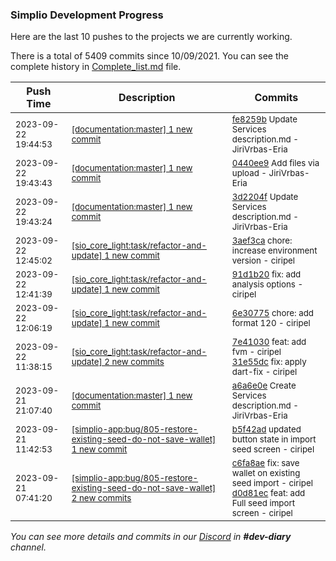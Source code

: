 
### Simplio Development Progress

Here are the last 10 pushes to the projects we are currently working.

There is a total of 5409 commits since 10/09/2021. You can see the complete history in
 [Complete_list.md](Complete_list.md) file.

| Push Time | Description | Commits |
| --- | --- | --- |
| <sub>2023-09-22 19:44:53</sub> | <sub>[[documentation:master] 1 new commit](https://github.com/SimplioOfficial/documentation/commit/fe8259b2765c7f2d00df2a5203cebf8d84a6230d)</sub> | <sub>[fe8259b](https://github.com/SimplioOfficial/documentation/commit/fe8259b2765c7f2d00df2a5203cebf8d84a6230d) Update Services description.md - JiriVrbas-Eria</sub> |
| <sub>2023-09-22 19:43:43</sub> | <sub>[[documentation:master] 1 new commit](https://github.com/SimplioOfficial/documentation/commit/0440ee90d01da582b8a9b6952a78e7b2bb212600)</sub> | <sub>[0440ee9](https://github.com/SimplioOfficial/documentation/commit/0440ee90d01da582b8a9b6952a78e7b2bb212600) Add files via upload - JiriVrbas-Eria</sub> |
| <sub>2023-09-22 19:43:24</sub> | <sub>[[documentation:master] 1 new commit](https://github.com/SimplioOfficial/documentation/commit/3d2204f90c5e0fd74234e3c4ede90cee73ca2cab)</sub> | <sub>[3d2204f](https://github.com/SimplioOfficial/documentation/commit/3d2204f90c5e0fd74234e3c4ede90cee73ca2cab) Update Services description.md - JiriVrbas-Eria</sub> |
| <sub>2023-09-22 12:45:02</sub> | <sub>[[sio_core_light:task/refactor-and-update] 1 new commit](https://github.com/SimplioOfficial/sio_core_light/commit/3aef3ca8fba5c79c751d68b984a453291ea0f667)</sub> | <sub>[3aef3ca](https://github.com/SimplioOfficial/sio_core_light/commit/3aef3ca8fba5c79c751d68b984a453291ea0f667) chore: increase environment version - ciripel</sub> |
| <sub>2023-09-22 12:41:39</sub> | <sub>[[sio_core_light:task/refactor-and-update] 1 new commit](https://github.com/SimplioOfficial/sio_core_light/commit/91d1b20a36dc7ccae3302f7cace15601b0a32112)</sub> | <sub>[91d1b20](https://github.com/SimplioOfficial/sio_core_light/commit/91d1b20a36dc7ccae3302f7cace15601b0a32112) fix: add analysis options - ciripel</sub> |
| <sub>2023-09-22 12:06:19</sub> | <sub>[[sio_core_light:task/refactor-and-update] 1 new commit](https://github.com/SimplioOfficial/sio_core_light/commit/6e30775b6f16055624a2e8a260f2ccc6afd69654)</sub> | <sub>[6e30775](https://github.com/SimplioOfficial/sio_core_light/commit/6e30775b6f16055624a2e8a260f2ccc6afd69654) chore: add format 120 - ciripel</sub> |
| <sub>2023-09-22 11:38:15</sub> | <sub>[[sio_core_light:task/refactor-and-update] 2 new commits](https://github.com/SimplioOfficial/sio_core_light/compare/7e41030f0b2a^...31e55dc37641)</sub> | <sub>[7e41030](https://github.com/SimplioOfficial/sio_core_light/commit/7e41030f0b2a30466f5c02e1def94ce0873d6d55) feat: add fvm - ciripel<br>[31e55dc](https://github.com/SimplioOfficial/sio_core_light/commit/31e55dc37641172821bfe9aeec5a09a2b0629bf4) fix: apply dart-fix - ciripel</sub> |
| <sub>2023-09-21 21:07:40</sub> | <sub>[[documentation:master] 1 new commit](https://github.com/SimplioOfficial/documentation/commit/a6a6e0e34012b40064780cd12aae5f52cdfb5120)</sub> | <sub>[a6a6e0e](https://github.com/SimplioOfficial/documentation/commit/a6a6e0e34012b40064780cd12aae5f52cdfb5120) Create Services description.md - JiriVrbas-Eria</sub> |
| <sub>2023-09-21 11:42:53</sub> | <sub>[[simplio-app:bug/805-restore-existing-seed-do-not-save-wallet] 1 new commit](https://github.com/SimplioOfficial/simplio-app/commit/b5f42ad31e22cb13162e79bcd6f9765eba1c7ee6)</sub> | <sub>[b5f42ad](https://github.com/SimplioOfficial/simplio-app/commit/b5f42ad31e22cb13162e79bcd6f9765eba1c7ee6) updated button state in import seed screen - ciripel</sub> |
| <sub>2023-09-21 07:41:20</sub> | <sub>[[simplio-app:bug/805-restore-existing-seed-do-not-save-wallet] 2 new commits](https://github.com/SimplioOfficial/simplio-app/compare/c6fa8aef014f^...d0d81ec390d3)</sub> | <sub>[c6fa8ae](https://github.com/SimplioOfficial/simplio-app/commit/c6fa8aef014fb3007b6fb4e9aef29aa2498ffa01) fix: save wallet on existing seed import - ciripel<br>[d0d81ec](https://github.com/SimplioOfficial/simplio-app/commit/d0d81ec390d3b0de1f68a65e8d926399db2ba2a8) feat: add Full seed import screen - ciripel</sub> |

_You can see more details and commits in our [Discord](https://discord.gg/aKhjuwZmdP) in **#dev-diary** channel._
